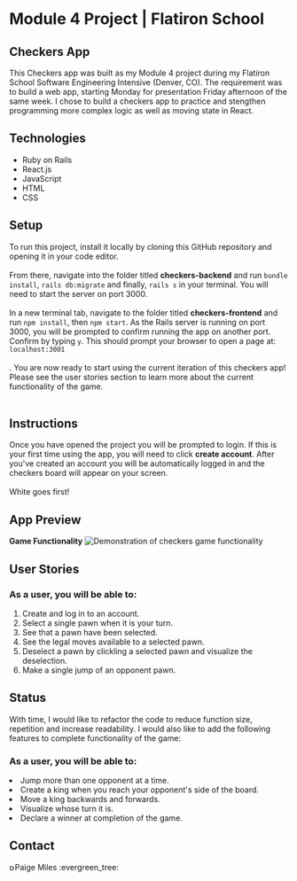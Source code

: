 <h1>Module 4 Project | Flatiron School</h1>
<h2>Checkers App</h2>
<p>
This Checkers app was built as my Module 4 project during my Flatiron School Software Engineering Intensive (Denver, CO). The requirement was to build a web app, starting Monday for presentation Friday afternoon of the same week. I chose to build a checkers app to practice and stengthen programming more complex logic as well as moving state in React.<br>
</p>

<h2>Technologies</h2>

<ul>
 <li>Ruby on Rails</li>
 <li>React.js</li>
 <li>JavaScript</li>
 <li>HTML</li>
 <li>CSS</li>
</ul>

<h2>Setup</h2>
To run this project, install it locally by cloning this GitHub repository and opening it in your code editor.<br><br>
From there, navigate into the folder titled <b>checkers-backend</b> and run <code>bundle install</code>, <code>rails db:migrate</code> and finally, <code>rails s</code> in your terminal. You will need to start the server on port 3000.<br><br>
In a new terminal tab, navigate to the folder titled <b>checkers-frontend</b> and run <code>npm install</code>, then <code>npm start</code>. As the Rails server is running on port 3000, you will be prompted to confirm running the app on another port. Confirm by typing <code>y</code>. This should prompt your browser to open a page at: <code>localhost:3001</code><br><br>.
You are now ready to start using the current iteration of this checkers app! Please see the user stories section to learn more about the current functionality of the game.<br><br>

<h2>Instructions</h2>
Once you have opened the project you will be prompted to login. If this is your first time using the app, you will need to click <b>create account</b>. After you've created an account you will be automatically logged in and the checkers board will appear on your screen.<br><br>
White goes first!

<h2>App Preview</h2>
<b>Game Functionality</b>
<img src="https://media.giphy.com/media/FLaUdf3JXr0Hf7a8gf/source.gif" alt="Demonstration of checkers game functionality" border="0">

<h2>User Stories</h2>

<h3>As a user, you will be able to:</h3>

<ol>
 <li>Create and log in to an account.</li>
 <li>Select a single pawn when it is your turn.</li>
 <li>See that a pawn have been selected.</li>
 <li>See the legal moves available to a selected pawn.</li>
 <li>Deselect a pawn by clickling a selected pawn and visualize the deselection.</li>
 <li>Make a single jump of an opponent pawn.</li>
</ol>

<h2>Status</h2>

With time, I would like to refactor the code to reduce function size, repetition and increase readability. I would also like to add the following features to complete functionality of the game:

<h3>As a user, you will be able to:</h3>

<li>Jump more than one opponent at a time.</li>
<li>Create a king when you reach your opponent's side of the board.</li>
<li>Move a king backwards and forwards.</li>
<li>Visualize whose turn it is.</li>
<li>Declare a winner at completion of the game.</li>

<h2>Contact</h2>
<a href="https://www.linkedin.com/in/paigelmiles/"><img src="https://user-images.githubusercontent.com/68958970/94946276-dc7b8a00-04a9-11eb-9431-366689b9fa06.png" alt="Paige Miles" style="width:10px;height:10px;"></a>Paige Miles :evergreen_tree:<br>
